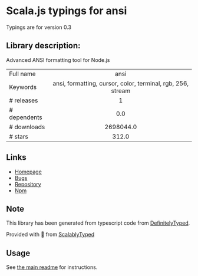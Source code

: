 
# Scala.js typings for ansi

Typings are for version 0.3

## Library description:
Advanced ANSI formatting tool for Node.js

|                    |                 |
| ------------------ | :-------------: |
| Full name          | ansi |
| Keywords           | ansi, formatting, cursor, color, terminal, rgb, 256, stream |
| # releases         | 1 |
| # dependents       | 0.0 |
| # downloads        | 2698044.0 |
| # stars            | 312.0 |

## Links
- [Homepage](https://github.com/TooTallNate/ansi.js#readme)
- [Bugs](https://github.com/TooTallNate/ansi.js/issues)
- [Repository](https://github.com/TooTallNate/ansi.js)
- [Npm](https://www.npmjs.com/package/ansi)
    


## Note
This library has been generated from typescript code from [DefinitelyTyped](https://definitelytyped.org).

Provided with :purple_heart: from [ScalablyTyped](https://github.com/oyvindberg/ScalablyTyped)

## Usage
See [the main readme](../../readme.md) for instructions.


